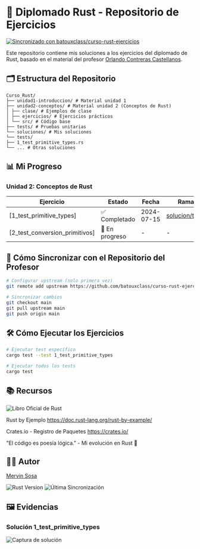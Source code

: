 # 🦀 Diplomado Rust - Repositorio de Ejercicios

[![Sincronizado con batouxclass/curso-rust-ejercicios](https://img.shields.io/badge/Sincronizado-con%20batouxclass%2Fcurso--rust--ejercicios-brightgreen)](https://github.com/batouxclass/curso-rust-ejercicios)

Este repositorio contiene mis soluciones a los ejercicios del diplomado de Rust, basado en el material del profesor [Orlando Contreras Castellanos](https://github.com/batouxclass).

## 🗂️ Estructura del Repositorio
```
Curso_Rust/
├── unidad1-introduccion/ # Material unidad 1
├── unidad2-conceptos/ # Material unidad 2 (Conceptos de Rust)
│ ├── clase/ # Ejemplos de clase
│ ├── ejercicios/ # Ejercicios prácticos
│ └── src/ # Código base
├── tests/ # Pruebas unitarias
└── soluciones/ # Mis soluciones
└── tests/
├── 1_test_primitive_types.rs
└── ... # Otras soluciones
```

## 📊 Mi Progreso

### Unidad 2: Conceptos de Rust
| Ejercicio | Estado | Fecha | Rama |
|-----------|--------|-------|------|
| [1_test_primitive_types] | ✅ Completado | 2024-07-15 | [solucion/tests](https://github.com/mervinso/curso-rust-ejercicios/tree/solucion/tests) |
| [2_test_conversion_primitivos] | 🚧 En progreso | - | - |

## 🔄 Cómo Sincronizar con el Repositorio del Profesor

```bash
# Configurar upstream (solo primera vez)
git remote add upstream https://github.com/batouxclass/curso-rust-ejercicios.git

# Sincronizar cambios
git checkout main
git pull upstream main
git push origin main
```

## 🛠️ Cómo Ejecutar los Ejercicios

```bash
# Ejecutar test específico
cargo test --test 1_test_primitive_types

# Ejecutar todos los tests
cargo test
```

## 📚 Recursos

![Libro Oficial de Rust](https://doc.rust-lang.org/book/)

Rust by Ejemplo
https://doc.rust-lang.org/rust-by-example/

Crates.io - Registro de Paquetes
https://crates.io/

"El código es poesía lógica." - Mi evolución en Rust 🚀

## 👨‍💻 Autor
[Mervin Sosa](https://github.com/mervinso)

![Rust Version](https://img.shields.io/badge/rust-1.72.0+-orange)
![Última Sincronización](https://img.shields.io/github/last-commit/mervinso/curso-rust-ejercicios/main)

## 🖼️ Evidencias

### Solución 1_test_primitive_types
![Captura de solución](link_a_imagen.png)

